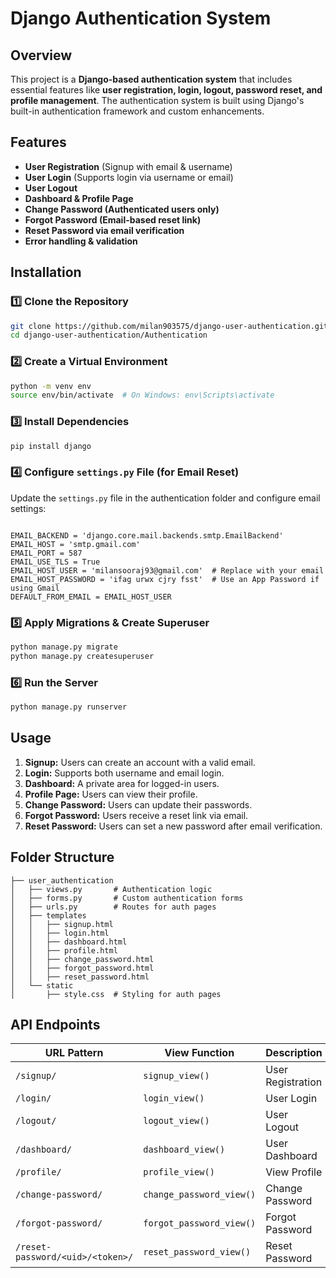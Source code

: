 # Django Authentication System

##  Overview
This project is a **Django-based authentication system** that includes essential features like **user registration, login, logout, password reset, and profile management**. The authentication system is built using Django's built-in authentication framework and custom enhancements.

##  Features
- **User Registration** (Signup with email & username)
- **User Login** (Supports login via username or email)
- **User Logout**
- **Dashboard & Profile Page**
- **Change Password (Authenticated users only)**
- **Forgot Password (Email-based reset link)**
- **Reset Password via email verification**
- **Error handling & validation**

##  Installation

### 1️⃣ Clone the Repository
```sh
git clone https://github.com/milan903575/django-user-authentication.git
cd django-user-authentication/Authentication
```

### 2️⃣ Create a Virtual Environment
```sh
python -m venv env
source env/bin/activate  # On Windows: env\Scripts\activate
```

### 3️⃣ Install Dependencies
```sh
pip install django

```

### 4️⃣ Configure `settings.py` File (for Email Reset)
Update the  `settings.py` file in the authentication folder and configure email settings:
```

EMAIL_BACKEND = 'django.core.mail.backends.smtp.EmailBackend'
EMAIL_HOST = 'smtp.gmail.com'  
EMAIL_PORT = 587
EMAIL_USE_TLS = True
EMAIL_HOST_USER = 'milansooraj93@gmail.com'  # Replace with your email
EMAIL_HOST_PASSWORD = 'ifag urwx cjry fsst'  # Use an App Password if using Gmail
DEFAULT_FROM_EMAIL = EMAIL_HOST_USER
```

### 5️⃣ Apply Migrations & Create Superuser
```sh
python manage.py migrate
python manage.py createsuperuser
```

### 6️⃣ Run the Server
```sh
python manage.py runserver
```

##  Usage
1. **Signup:** Users can create an account with a valid email.
2. **Login:** Supports both username and email login.
3. **Dashboard:** A private area for logged-in users.
4. **Profile Page:** Users can view their profile.
5. **Change Password:** Users can update their passwords.
6. **Forgot Password:** Users receive a reset link via email.
7. **Reset Password:** Users can set a new password after email verification.

##  Folder Structure
```
├── user_authentication
│   ├── views.py       # Authentication logic
│   ├── forms.py       # Custom authentication forms
│   ├── urls.py        # Routes for auth pages
│   ├── templates
│   │   ├── signup.html
│   │   ├── login.html
│   │   ├── dashboard.html
│   │   ├── profile.html
│   │   ├── change_password.html
│   │   ├── forgot_password.html
│   │   ├── reset_password.html
│   └── static
│       ├── style.css  # Styling for auth pages
```

##  API Endpoints
| URL Pattern             | View Function         | Description |
|-------------------------|----------------------|-------------|
| `/signup/`             | `signup_view()`       | User Registration |
| `/login/`              | `login_view()`        | User Login |
| `/logout/`             | `logout_view()`       | User Logout |
| `/dashboard/`          | `dashboard_view()`    | User Dashboard |
| `/profile/`            | `profile_view()`      | View Profile |
| `/change-password/`    | `change_password_view()` | Change Password |
| `/forgot-password/`    | `forgot_password_view()` | Forgot Password |
| `/reset-password/<uid>/<token>/` | `reset_password_view()` | Reset Password |


